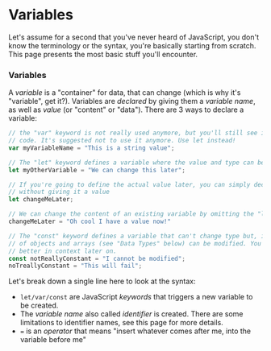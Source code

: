 # Variables

Let's assume for a second that you've never heard of JavaScript, you don't know the terminology or the syntax, you're basically starting from scratch. This page presents the most basic stuff you'll encounter. 

### Variables

A _variable_ is a "container" for data, that can change \(which is why it's "variable", get it?\). Variables are _declared_ by giving them a _variable name_, as well as _value_ \(or "content" or "data"\). There are 3 ways to declare a variable: 

```javascript
// the "var" keyword is not really used anymore, but you'll still see it in older
// code. It's suggested not to use it anymore. Use let instead!
var myVariableName = "This is a string value";

// The "let" keyword defines a variable where the value and type can be changed later.
let myOtherVariable = "We can change this later";

// If you're going to define the actual value later, you can simply declare it
// without giving it a value
let changeMeLater;

// We can change the content of an existing variable by omitting the "let" keyword.
changeMeLater = "Oh cool I have a value now!"

// The "const" keyword defines a variable that can't change type but, in the case
// of objects and arrays (see "Data Types" below) can be modified. You'll see this
// better in context later on.
const notReallyConstant = "I cannot be modified";
noTreallyConstant = "This will fail";
```

Let's break down a single line here to look at the syntax: 

* `let/var/const` are JavaScript _keywords_ that triggers a new variable to be created. 
* The _variable name_ also called _identifier_ is created. There are some limitations to identifier names, see this page for more details. 
* `=` is an _operator_ that means "insert whatever comes after me, into the variable before me" 



